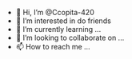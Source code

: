 - 👋 Hi, I’m @Ccopita-420
- 👀 I’m interested in do friends
- 🌱 I’m currently learning ...
- 💞️ I’m looking to collaborate on ...
- 📫 How to reach me ...

<!---
Ccopita-420/Ccopita-420 is a ✨ special ✨ repository because its `README.md` (this file) appears on your GitHub profile.
You can click the Preview link to take a look at your changes.
--->
